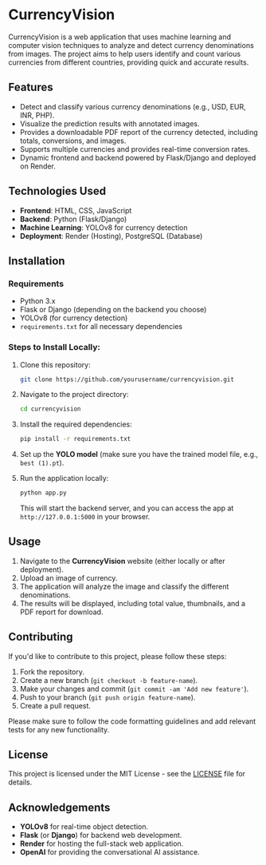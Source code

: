 # CurrencyVision

CurrencyVision is a web application that uses machine learning and computer vision techniques to analyze and detect currency denominations from images. The project aims to help users identify and count various currencies from different countries, providing quick and accurate results.

## Features

- Detect and classify various currency denominations (e.g., USD, EUR, INR, PHP).
- Visualize the prediction results with annotated images.
- Provides a downloadable PDF report of the currency detected, including totals, conversions, and images.
- Supports multiple currencies and provides real-time conversion rates.
- Dynamic frontend and backend powered by Flask/Django and deployed on Render.

## Technologies Used

- **Frontend**: HTML, CSS, JavaScript
- **Backend**: Python (Flask/Django)
- **Machine Learning**: YOLOv8 for currency detection
- **Deployment**: Render (Hosting), PostgreSQL (Database)

## Installation

### Requirements

- Python 3.x
- Flask or Django (depending on the backend you choose)
- YOLOv8 (for currency detection)
- `requirements.txt` for all necessary dependencies

### Steps to Install Locally:

1. Clone this repository:
    ```bash
    git clone https://github.com/yourusername/currencyvision.git
    ```

2. Navigate to the project directory:
    ```bash
    cd currencyvision
    ```

3. Install the required dependencies:
    ```bash
    pip install -r requirements.txt
    ```

4. Set up the **YOLO model** (make sure you have the trained model file, e.g., `best (1).pt`).

5. Run the application locally:
    ```bash
    python app.py
    ```

   This will start the backend server, and you can access the app at `http://127.0.0.1:5000` in your browser.

## Usage

1. Navigate to the **CurrencyVision** website (either locally or after deployment).
2. Upload an image of currency.
3. The application will analyze the image and classify the different denominations.
4. The results will be displayed, including total value, thumbnails, and a PDF report for download.

## Contributing

If you'd like to contribute to this project, please follow these steps:

1. Fork the repository.
2. Create a new branch (`git checkout -b feature-name`).
3. Make your changes and commit (`git commit -am 'Add new feature'`).
4. Push to your branch (`git push origin feature-name`).
5. Create a pull request.

Please make sure to follow the code formatting guidelines and add relevant tests for any new functionality.

## License

This project is licensed under the MIT License - see the [LICENSE](LICENSE) file for details.

## Acknowledgements

- **YOLOv8** for real-time object detection.
- **Flask** (or **Django**) for backend web development.
- **Render** for hosting the full-stack web application.
- **OpenAI** for providing the conversational AI assistance.

